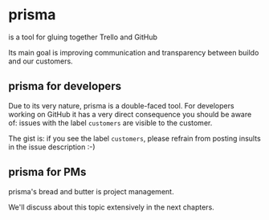 # prisma

[](https://github.com/buildo/prisma) is a tool for gluing together Trello and GitHub

Its main goal is improving communication and transparency between buildo and our customers.

## prisma for developers

Due to its very nature, prisma is a double-faced tool. For developers working on GitHub it has a very direct consequence you should be aware of: issues with the label `customers` are visible to the customer.

The gist is: if you see the label `customers`, please refrain from posting insults in the issue description :-)

## prisma for PMs
prisma's bread and butter is project management.

We'll discuss about this topic extensively in the next chapters.


